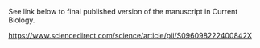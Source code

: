 See link below to final published version of the manuscript in Current Biology.

https://www.sciencedirect.com/science/article/pii/S096098222400842X
